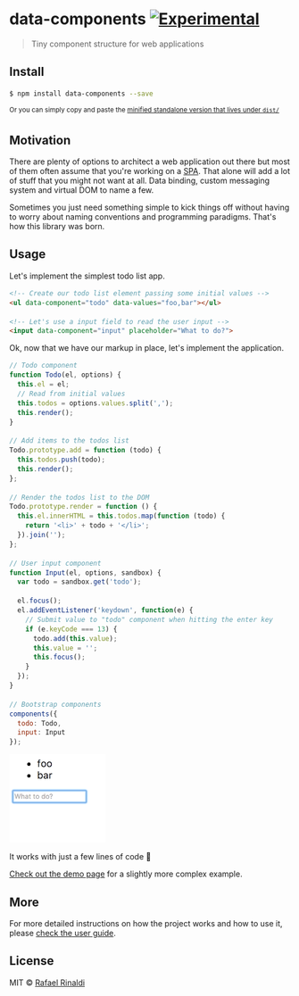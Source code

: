 [demo-url]: https://rafaelrinaldi.github.io/data-components
[dist-url]: https://raw.githubusercontent.com/rafaelrinaldi/data-components/master/dist/index.min.js
[spa]: https://en.wikipedia.org/wiki/Single-page_application
[url]: http://rinaldi.io

# data-components [![Experimental](https://img.shields.io/badge/stability-experimental-orange.svg?style=flat-square)](/FAQ.md#what-does-unstable-mean-)

> Tiny component structure for web applications

## Install

```sh
$ npm install data-components --save
```

<sup>Or you can simply copy and paste the [minified standalone version that lives under `dist/`][dist-url]</sup>

## Motivation

There are plenty of options to architect a web application out there but most of them often assume that you're working on a [SPA][spa]. That alone will add a lot of stuff that you might not want at all. Data binding, custom messaging system and virtual DOM to name a few.

Sometimes you just need something simple to kick things off without having to worry about naming conventions and programming paradigms. That's how this library was born.

## Usage

Let's implement the simplest todo list app.

```html
<!-- Create our todo list element passing some initial values -->
<ul data-component="todo" data-values="foo,bar"></ul>

<!-- Let's use a input field to read the user input -->
<input data-component="input" placeholder="What to do?">
```

Ok, now that we have our markup in place, let's implement the application.

```js
// Todo component
function Todo(el, options) {
  this.el = el;
  // Read from initial values
  this.todos = options.values.split(',');
  this.render();
}

// Add items to the todos list
Todo.prototype.add = function (todo) {
  this.todos.push(todo);
  this.render();
};

// Render the todos list to the DOM
Todo.prototype.render = function () {
  this.el.innerHTML = this.todos.map(function (todo) {
    return '<li>' + todo + '</li>';
  }).join('');
};

// User input component
function Input(el, options, sandbox) {
  var todo = sandbox.get('todo');

  el.focus();
  el.addEventListener('keydown', function(e) {
    // Submit value to "todo" component when hitting the enter key
    if (e.keyCode === 13) {
      todo.add(this.value);
      this.value = '';
      this.focus();
    }
  });
}

// Bootstrap components
components({
  todo: Todo,
  input: Input
});
```

![demo](./demo.gif)

It works with just a few lines of code :tada:

[Check out the demo page][demo-url] for a slightly more complex example.

## More

For more detailed instructions on how the project works and how to use it, please [check the user guide](/GUIDE.md).

## License

MIT © [Rafael Rinaldi][url]
